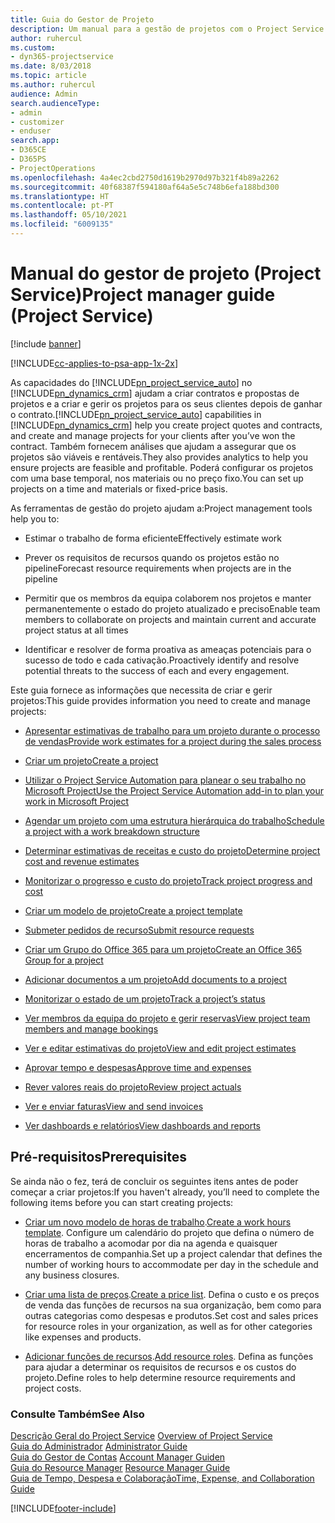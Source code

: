 ```yaml
---
title: Guia do Gestor de Projeto
description: Um manual para a gestão de projetos com o Project Service
author: ruhercul
ms.custom:
- dyn365-projectservice
ms.date: 8/03/2018
ms.topic: article
ms.author: ruhercul
audience: Admin
search.audienceType:
- admin
- customizer
- enduser
search.app:
- D365CE
- D365PS
- ProjectOperations
ms.openlocfilehash: 4a4ec2cbd2750d1619b2970d97b321f4b89a2262
ms.sourcegitcommit: 40f68387f594180af64a5e5c748b6efa188bd300
ms.translationtype: HT
ms.contentlocale: pt-PT
ms.lasthandoff: 05/10/2021
ms.locfileid: "6009135"
---
```

# <a name="project-manager-guide-project-service"></a><span data-ttu-id="6bf7b-103">Manual do gestor de projeto (Project Service)</span><span class="sxs-lookup"><span data-stu-id="6bf7b-103">Project manager guide (Project Service)</span></span>

[!include [banner](../includes/psa-now-project-operations.md)]

[!INCLUDE[cc-applies-to-psa-app-1x-2x](../includes/cc-applies-to-psa-app-1x-2x.md)]

<span data-ttu-id="6bf7b-104">As capacidades do [!INCLUDE[pn_project_service_auto](../includes/pn-project-service-auto.md)] no [!INCLUDE[pn_dynamics_crm](../includes/pn-dynamics-crm.md)] ajudam a criar contratos e propostas de projetos e a criar e gerir os projetos para os seus clientes depois de ganhar o contrato.</span><span class="sxs-lookup"><span data-stu-id="6bf7b-104">[!INCLUDE[pn_project_service_auto](../includes/pn-project-service-auto.md)] capabilities in [!INCLUDE[pn_dynamics_crm](../includes/pn-dynamics-crm.md)] help you create project quotes and contracts, and create and manage projects for your clients after you’ve won the contract.</span></span> <span data-ttu-id="6bf7b-105">Também fornecem análises que ajudam a assegurar que os projetos são viáveis e rentáveis.</span><span class="sxs-lookup"><span data-stu-id="6bf7b-105">They also provides analytics to help you ensure projects are feasible and profitable.</span></span> <span data-ttu-id="6bf7b-106">Poderá configurar os projetos com uma base temporal, nos materiais ou no preço fixo.</span><span class="sxs-lookup"><span data-stu-id="6bf7b-106">You can set up projects on a time and materials or fixed-price basis.</span></span>  
  
 <span data-ttu-id="6bf7b-107">As ferramentas de gestão do projeto ajudam a:</span><span class="sxs-lookup"><span data-stu-id="6bf7b-107">Project management tools help you to:</span></span>  
  
-   <span data-ttu-id="6bf7b-108">Estimar o trabalho de forma eficiente</span><span class="sxs-lookup"><span data-stu-id="6bf7b-108">Effectively estimate work</span></span>  
  
-   <span data-ttu-id="6bf7b-109">Prever os requisitos de recursos quando os projetos estão no pipeline</span><span class="sxs-lookup"><span data-stu-id="6bf7b-109">Forecast resource requirements when projects are in the pipeline</span></span>  
  
-   <span data-ttu-id="6bf7b-110">Permitir que os membros da equipa colaborem nos projetos e manter permanentemente o estado do projeto atualizado e preciso</span><span class="sxs-lookup"><span data-stu-id="6bf7b-110">Enable team members to collaborate on projects and maintain current and accurate project status at all times</span></span>  
  
-   <span data-ttu-id="6bf7b-111">Identificar e resolver de forma proativa as ameaças potenciais para o sucesso de todo e cada cativação.</span><span class="sxs-lookup"><span data-stu-id="6bf7b-111">Proactively identify and resolve potential threats to the success of each and every engagement.</span></span>  
  
<span data-ttu-id="6bf7b-112">Este guia fornece as informações que necessita de criar e gerir projetos:</span><span class="sxs-lookup"><span data-stu-id="6bf7b-112">This guide provides information you need to create and manage projects:</span></span>  
  
-   [<span data-ttu-id="6bf7b-113">Apresentar estimativas de trabalho para um projeto durante o processo de vendas</span><span class="sxs-lookup"><span data-stu-id="6bf7b-113">Provide work estimates for a project during the sales process</span></span>](../psa/provide-estimates-project-during-sales-process.md)  
  
-   [<span data-ttu-id="6bf7b-114">Criar um projeto</span><span class="sxs-lookup"><span data-stu-id="6bf7b-114">Create a project</span></span>](../psa/create-project.md)  
  
-   [<span data-ttu-id="6bf7b-115">Utilizar o Project Service Automation para planear o seu trabalho no Microsoft Project</span><span class="sxs-lookup"><span data-stu-id="6bf7b-115">Use the Project Service Automation add-in to plan your work in Microsoft Project</span></span>](../psa/add-plan-work-microsoft-project.md)  
  
-   [<span data-ttu-id="6bf7b-116">Agendar um projeto com uma estrutura hierárquica do trabalho</span><span class="sxs-lookup"><span data-stu-id="6bf7b-116">Schedule a project with a work breakdown structure</span></span>](../psa/schedule-project-work-breakdown-structure.md)  
  
-   [<span data-ttu-id="6bf7b-117">Determinar estimativas de receitas e custo do projeto</span><span class="sxs-lookup"><span data-stu-id="6bf7b-117">Determine project cost and revenue estimates</span></span>](../psa/determine-project-cost-revenue-estimates.md)  
  
-   [<span data-ttu-id="6bf7b-118">Monitorizar o progresso e custo do projeto</span><span class="sxs-lookup"><span data-stu-id="6bf7b-118">Track project progress and cost</span></span>](../psa/track-project-progress-cost.md)  
  
-   [<span data-ttu-id="6bf7b-119">Criar um modelo de projeto</span><span class="sxs-lookup"><span data-stu-id="6bf7b-119">Create a project template</span></span>](../psa/create-project-template.md)  
  
-   [<span data-ttu-id="6bf7b-120">Submeter pedidos de recurso</span><span class="sxs-lookup"><span data-stu-id="6bf7b-120">Submit resource requests</span></span>](../psa/submit-resource-requests.md)  
  
-   [<span data-ttu-id="6bf7b-121">Criar um Grupo do Office 365 para um projeto</span><span class="sxs-lookup"><span data-stu-id="6bf7b-121">Create an Office 365 Group for a project</span></span>](../psa/create-office-365-group-project.md)  
  
-   [<span data-ttu-id="6bf7b-122">Adicionar documentos a um projeto</span><span class="sxs-lookup"><span data-stu-id="6bf7b-122">Add documents to a project</span></span>](../psa/add-documents-project.md)  
  
-   [<span data-ttu-id="6bf7b-123">Monitorizar o estado de um projeto</span><span class="sxs-lookup"><span data-stu-id="6bf7b-123">Track a project’s status</span></span>](../psa/track-project-status.md)  
  
-   [<span data-ttu-id="6bf7b-124">Ver membros da equipa do projeto e gerir reservas</span><span class="sxs-lookup"><span data-stu-id="6bf7b-124">View project team members and manage bookings</span></span>](../psa/view-project-team-members-manage-bookings.md)  
  
-   [<span data-ttu-id="6bf7b-125">Ver e editar estimativas do projeto</span><span class="sxs-lookup"><span data-stu-id="6bf7b-125">View and edit project estimates</span></span>](../psa/view-edit-project-estimates.md)  
  
-   [<span data-ttu-id="6bf7b-126">Aprovar tempo e despesas</span><span class="sxs-lookup"><span data-stu-id="6bf7b-126">Approve time and expenses</span></span>](../psa/approve-time-expenses.md)  
  
-   [<span data-ttu-id="6bf7b-127">Rever valores reais do projeto</span><span class="sxs-lookup"><span data-stu-id="6bf7b-127">Review project actuals</span></span>](../psa/review-project-actuals.md)  
  
-   [<span data-ttu-id="6bf7b-128">Ver e enviar faturas</span><span class="sxs-lookup"><span data-stu-id="6bf7b-128">View and send invoices</span></span>](../psa/view-send-invoices.md)  
  
-   [<span data-ttu-id="6bf7b-129">Ver dashboards e relatórios</span><span class="sxs-lookup"><span data-stu-id="6bf7b-129">View dashboards and reports</span></span>](../psa/view-dashboards-reports.md)  
  
## <a name="prerequisites"></a><span data-ttu-id="6bf7b-130">Pré-requisitos</span><span class="sxs-lookup"><span data-stu-id="6bf7b-130">Prerequisites</span></span>  
 <span data-ttu-id="6bf7b-131">Se ainda não o fez, terá de concluir os seguintes itens antes de poder começar a criar projetos:</span><span class="sxs-lookup"><span data-stu-id="6bf7b-131">If you haven't already, you’ll need to complete the following items before you can start creating projects:</span></span>  
  
-   <span data-ttu-id="6bf7b-132">[Criar um novo modelo de horas de trabalho](../psa/create-work-hours-template.md).</span><span class="sxs-lookup"><span data-stu-id="6bf7b-132">[Create a work hours template](../psa/create-work-hours-template.md).</span></span> <span data-ttu-id="6bf7b-133">Configure um calendário do projeto que defina o número de horas de trabalho a acomodar por dia na agenda e quaisquer encerramentos de companhia.</span><span class="sxs-lookup"><span data-stu-id="6bf7b-133">Set up a project calendar that defines the number of working hours to accommodate per day in the schedule and any business closures.</span></span>  
  
-   <span data-ttu-id="6bf7b-134">[Criar uma lista de preços](../psa/create-price-list.md).</span><span class="sxs-lookup"><span data-stu-id="6bf7b-134">[Create a price list](../psa/create-price-list.md).</span></span> <span data-ttu-id="6bf7b-135">Defina o custo e os preços de venda das funções de recursos na sua organização, bem como para outras categorias como despesas e produtos.</span><span class="sxs-lookup"><span data-stu-id="6bf7b-135">Set cost and sales prices for resource roles in your organization, as well as for other categories like expenses and products.</span></span>  
  
-   <span data-ttu-id="6bf7b-136">[Adicionar funções de recursos](../psa/add-resource-roles.md).</span><span class="sxs-lookup"><span data-stu-id="6bf7b-136">[Add resource roles](../psa/add-resource-roles.md).</span></span> <span data-ttu-id="6bf7b-137">Defina as funções para ajudar a determinar os requisitos de recursos e os custos do projeto.</span><span class="sxs-lookup"><span data-stu-id="6bf7b-137">Define roles to help determine resource requirements and project costs.</span></span>  
  
### <a name="see-also"></a><span data-ttu-id="6bf7b-138">Consulte Também</span><span class="sxs-lookup"><span data-stu-id="6bf7b-138">See Also</span></span>  
 <span data-ttu-id="6bf7b-139">[Descrição Geral do Project Service](../psa/overview.md) </span><span class="sxs-lookup"><span data-stu-id="6bf7b-139">[Overview of Project Service](../psa/overview.md) </span></span>  
 <span data-ttu-id="6bf7b-140">[Guia do Administrador](../psa/admin-guide.md) </span><span class="sxs-lookup"><span data-stu-id="6bf7b-140">[Administrator Guide](../psa/admin-guide.md) </span></span>  
 <span data-ttu-id="6bf7b-141">[Guia do Gestor de Contas](../psa/account-manager-guide.md) </span><span class="sxs-lookup"><span data-stu-id="6bf7b-141">[Account Manager Guiden](../psa/account-manager-guide.md) </span></span>  
 <span data-ttu-id="6bf7b-142">[Guia do Resource Manager](../psa/resource-manager-guide.md) </span><span class="sxs-lookup"><span data-stu-id="6bf7b-142">[Resource Manager Guide](../psa/resource-manager-guide.md) </span></span>  
 [<span data-ttu-id="6bf7b-143">Guia de Tempo, Despesa e Colaboração</span><span class="sxs-lookup"><span data-stu-id="6bf7b-143">Time, Expense, and Collaboration Guide</span></span>](../psa/time-expense-collaboration-guide.md)



[!INCLUDE[footer-include](../includes/footer-banner.md)]